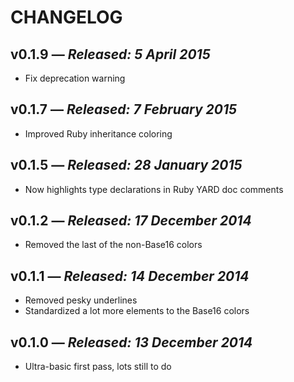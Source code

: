 # CHANGELOG

## **v0.1.9** &mdash; *Released: 5 April 2015*

* Fix deprecation warning

## **v0.1.7** &mdash; *Released: 7 February 2015*

* Improved Ruby inheritance coloring

## **v0.1.5** &mdash; *Released: 28 January 2015*

* Now highlights type declarations in Ruby YARD doc comments

## **v0.1.2** &mdash; *Released: 17 December 2014*

* Removed the last of the non-Base16 colors

## **v0.1.1** &mdash; *Released: 14 December 2014*

* Removed pesky underlines
* Standardized a lot more elements to the Base16 colors

## **v0.1.0** &mdash; *Released: 13 December 2014*

* Ultra-basic first pass, lots still to do
